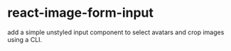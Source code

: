# react-image-form-input

add a simple unstyled input component to select avatars and crop images using a CLI.
